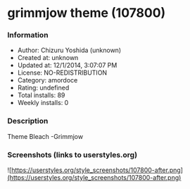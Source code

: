 # grimmjow theme (107800)

### Information
- Author: Chizuru Yoshida (unknown)
- Created at: unknown
- Updated at: 12/1/2014, 3:07:07 PM
- License: NO-REDISTRIBUTION
- Category: amordoce
- Rating: undefined
- Total installs: 89
- Weekly installs: 0


### Description
Theme Bleach -Grimmjow


### Screenshots (links to userstyles.org)
![https://userstyles.org/style_screenshots/107800-after.png](https://userstyles.org/style_screenshots/107800-after.png)


